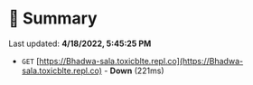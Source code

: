 # 📖 Summary
Last updated: **4/18/2022, 5:45:25 PM**

- `GET` [https://Bhadwa-sala.toxicblte.repl.co](https://Bhadwa-sala.toxicblte.repl.co) - **Down** (221ms)

